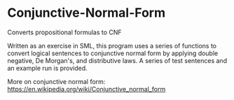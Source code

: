 # Conjunctive-Normal-Form
Converts propositional formulas to CNF

Written as an exercise in SML, this program uses a series of functions to convert logical sentences to conjunctive normal form by applying double negative, De Morgan's, and distributive laws. A series of test sentences and an example run is provided.

More on conjunctive normal form: https://en.wikipedia.org/wiki/Conjunctive_normal_form
